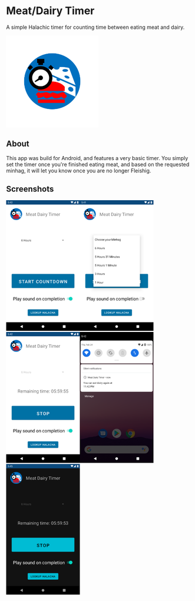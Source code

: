 # Meat/Dairy Timer
A simple Halachic timer for counting time between eating meat and dairy.

<img src="/app/src/main/res/mipmap-xxxhdpi/ic_launcher_foreground.png" alt="Meat/Dairy Timer Logo" width="250"/>

## About
This app was build for Android, and features a very basic timer. You simply set the timer once you're finished eating meat, and based on the requested minhag,
it will let you know once you are no longer Fleishig.

## Screenshots
<img src="/Screenshots/Main-Menu.png" alt="Main Menu" width="200"/><img src="/Screenshots/Choose-Minhag.png" alt="Choose a Minhag" width="200"/><img src="/Screenshots/Remaining-Time.png" alt="Remaining Time" width="200"/><img src="/Screenshots/Notification.png" alt="Notification" width="200"/><img src="/Screenshots/Night-Mode.png" alt="Night Mode" width="200"/>

